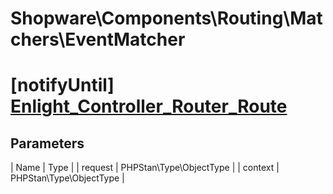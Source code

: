 # Shopware\Components\Routing\Matchers\EventMatcher

# [notifyUntil] [Enlight_Controller_Router_Route](https://github.com/shopware/shopware/blob/5.5/engine/Shopware/Components/Routing/Matchers/EventMatcher.php#L60)

## Parameters
| Name        | Type           |
| request        | PHPStan\Type\ObjectType           |
| context        | PHPStan\Type\ObjectType           |
